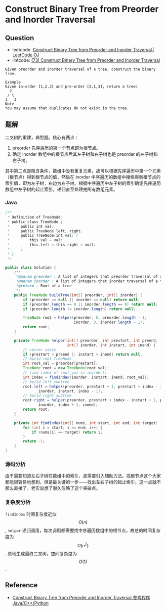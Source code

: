 # Construct Binary Tree from Preorder and Inorder Traversal

## Question

- leetcode: [Construct Binary Tree from Preorder and Inorder Traversal | LeetCode OJ](https://leetcode.com/problems/construct-binary-tree-from-preorder-and-inorder-traversal/)
- lintcode: [(73) Construct Binary Tree from Preorder and Inorder Traversal](http://www.lintcode.com/en/problem/construct-binary-tree-from-preorder-and-inorder-traversal/)

```
Given preorder and inorder traversal of a tree, construct the binary tree.

Example
Given in-order [1,2,3] and pre-order [2,1,3], return a tree:
  2
 / \
1   3
Note
You may assume that duplicates do not exist in the tree.
```

## 题解

二叉树的重建，典型题。核心有两点：
1. preorder 先序遍历的第一个节点即为根节点。
2. 确定 inorder 数组中的根节点后其左子树和右子树也是 preorder 的左子树和右子树。

其中第二点是隐含条件，数组中没有重复元素，故可以根据先序遍历中第一个元素（根节点）得到根节点的值，然后在 inorder 中序遍历的数组中搜索得到根节点的索引值，即为左子树，右边为右子树。根据中序遍历中左子树的索引确定先序遍历数组中左子树的起止索引。递归直至处理完所有数组元素。

### Java

```java
/**
 * Definition of TreeNode:
 * public class TreeNode {
 *     public int val;
 *     public TreeNode left, right;
 *     public TreeNode(int val) {
 *         this.val = val;
 *         this.left = this.right = null;
 *     }
 * }
 */

public class Solution {
    /**
     *@param preorder : A list of integers that preorder traversal of a tree
     *@param inorder : A list of integers that inorder traversal of a tree
     *@return : Root of a tree
     */
    public TreeNode buildTree(int[] preorder, int[] inorder) {
        if (preorder == null || inorder == null) return null;
        if (preorder.length == 0 || inorder.length == 0) return null;
        if (preorder.length != inorder.length) return null;

        TreeNode root = helper(preorder, 0, preorder.length - 1,
                               inorder, 0, inorder.length - 1);
        return root;
    }

    private TreeNode helper(int[] preorder, int prestart, int preend,
                            int[] inorder, int instart, int inend) {
        // corner cases
        if (prestart > preend || instart > inend) return null;
        // build root TreeNode
        int root_val = preorder[prestart];
        TreeNode root = new TreeNode(root_val);
        // find index of root_val in inorder[]
        int index = findIndex(inorder, instart, inend, root_val);
        // build left subtree
        root.left = helper(preorder, prestart + 1, prestart + index - instart,
               inorder, instart, index - 1);
        // build right subtree
        root.right = helper(preorder, prestart + index - instart + 1, preend,
               inorder, index + 1, inend);
        return root;
    }

    private int findIndex(int[] nums, int start, int end, int target) {
        for (int i = start; i <= end; i++) {
            if (nums[i] == target) return i;
        }
        return -1;
    }
}
```

### 源码分析

由于需要知道左右子树在数组中的索引，故需要引入辅助方法。找根节点这个大家都能很容易地想到，但是最关键的一步——找出左右子树的起止索引，这一点就不那么直接了，老实说想了很久忽略了这个突破点。

### 复杂度分析

`findIndex` 时间复杂度近似 $$O(n)$$, `helper` 递归调用，每次调用都需要找中序遍历数组中的根节点，故总的时间复杂度为 $$O(n^2)$$. 原地生成最终二叉树，空间复杂度为 $$O(1)$$.

## Reference

- [Construct Binary Tree from Preorder and Inorder Traversal 参考程序 Java/C++/Python](http://www.jiuzhang.com/solutions/construct-binary-tree-from-preorder-and-inorder-traversal/)
